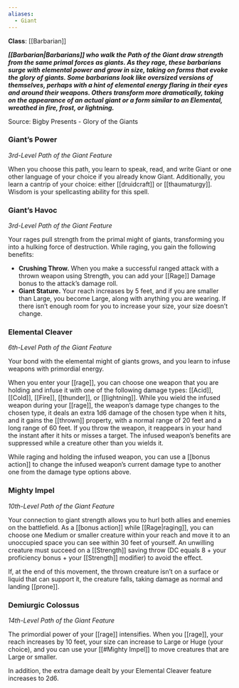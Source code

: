 ```yaml
---
aliases:
  - Giant
---
```

**Class**: [[Barbarian]] 

**_[[Barbarian|Barbarians]] who walk the Path of the Giant draw strength from the same primal forces as giants. As they rage, these barbarians surge with elemental power and grow in size, taking on forms that evoke the glory of giants. Some barbarians look like oversized versions of themselves, perhaps with a hint of elemental energy flaring in their eyes and around their weapons. Others transform more dramatically, taking on the appearance of an actual giant or a form similar to an Elemental, wreathed in fire, frost, or lightning._**

Source: Bigby Presents - Glory of the Giants

### Giant’s Power

_3rd-Level Path of the Giant Feature_

When you choose this path, you learn to speak, read, and write Giant or one other language of your choice if you already know Giant. Additionally, you learn a cantrip of your choice: either [[druidcraft]] or [[thaumaturgy]]. Wisdom is your spellcasting ability for this spell.

### Giant’s Havoc

_3rd-Level Path of the Giant Feature_

Your rages pull strength from the primal might of giants, transforming you into a hulking force of destruction. While raging, you gain the following benefits:

- **Crushing Throw.** When you make a successful ranged attack with a thrown weapon using Strength, you can add your [[Rage]] Damage bonus to the attack’s damage roll.
- **Giant Stature.** Your reach increases by 5 feet, and if you are smaller than Large, you become Large, along with anything you are wearing. If there isn’t enough room for you to increase your size, your size doesn’t change.

### Elemental Cleaver

_6th-Level Path of the Giant Feature_

Your bond with the elemental might of giants grows, and you learn to infuse weapons with primordial energy.

When you enter your [[rage]], you can choose one weapon that you are holding and infuse it with one of the following damage types: [[Acid]], [[Cold]], [[Fire]], [[thunder]], or [[lightning]]. While you wield the infused weapon during your [[rage]], the weapon’s damage type changes to the chosen type, it deals an extra 1d6 damage of the chosen type when it hits, and it gains the [[thrown]] property, with a normal range of 20 feet and a long range of 60 feet. If you throw the weapon, it reappears in your hand the instant after it hits or misses a target. The infused weapon’s benefits are suppressed while a creature other than you wields it.

While raging and holding the infused weapon, you can use a [[bonus action]] to change the infused weapon’s current damage type to another one from the damage type options above.

### Mighty Impel

_10th-Level Path of the Giant Feature_

Your connection to giant strength allows you to hurl both allies and enemies on the battlefield. As a [[bonus action]] while [[Rage|raging]], you can choose one Medium or smaller creature within your reach and move it to an unoccupied space you can see within 30 feet of yourself. An unwilling creature must succeed on a [[Strength]] saving throw (DC equals 8 + your proficiency bonus + your [[Strength]] modifier) to avoid the effect.

If, at the end of this movement, the thrown creature isn’t on a surface or liquid that can support it, the creature falls, taking damage as normal and landing [[prone]].

### Demiurgic Colossus

_14th-Level Path of the Giant Feature_

The primordial power of your [[rage]] intensifies. When you [[rage]], your reach increases by 10 feet, your size can increase to Large or Huge (your choice), and you can use your [[#Mighty Impel]] to move creatures that are Large or smaller.

In addition, the extra damage dealt by your Elemental Cleaver feature increases to 2d6.